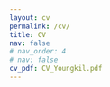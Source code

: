 ```yaml
---
layout: cv
permalink: /cv/
title: CV
nav: false
# nav_order: 4
# nav: false
cv_pdf: CV_Youngkil.pdf
---
```

